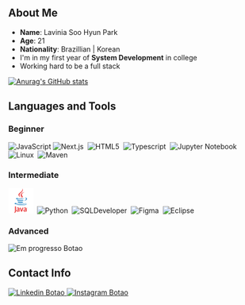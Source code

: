 ## About Me
- **Name**: Lavinia Soo Hyun Park
- **Age**: 21
- **Nationality**: Brazillian | Korean 
- I'm in my first year of **System Development** in college
- Working hard to be a full stack

[![Anurag's GitHub stats](https://github-readme-stats.vercel.app/api?username=laviniapark&show_icons=true&theme=transparent)](https://github.com/laviniapark/github-readme-stats)
## Languages and Tools
### Beginner
<link rel="stylesheet" type='text/css' href="https://cdn.jsdelivr.net/gh/devicons/devicon@latest/devicon.min.css" />
<div>
  <img src="https://cdn.jsdelivr.net/gh/devicons/devicon@latest/icons/javascript/javascript-original.svg" alt="JavaScript" width="50" height="50"/>
  <img src="https://cdn.jsdelivr.net/gh/devicons/devicon@latest/icons/nextjs/nextjs-original.svg" alt="Next.js" width="50" height="50"/>&nbsp;
    <img src="https://cdn.jsdelivr.net/gh/devicons/devicon@latest/icons/html5/html5-original-wordmark.svg" alt="HTML5" width="50" height="50"/>&nbsp;
  <img src="https://cdn.jsdelivr.net/gh/devicons/devicon@latest/icons/typescript/typescript-original.svg" alt="Typescript" width="50" height="50"/>&nbsp;
    <img src="https://cdn.jsdelivr.net/gh/devicons/devicon@latest/icons/jupyter/jupyter-original-wordmark.svg" alt="Jupyter Notebook" width="50" height="50"/>&nbsp;
    <img src="https://cdn.jsdelivr.net/gh/devicons/devicon@latest/icons/linux/linux-original.svg" alt="Linux" width="50" height="50"/>&nbsp;
    <img src="https://cdn.jsdelivr.net/gh/devicons/devicon@latest/icons/maven/maven-original.svg" alt="Maven" width="50" height="50"/>&nbsp;
</div>

### Intermediate
<div>
  <img src="https://github.com/devicons/devicon/blob/master/icons/java/java-original-wordmark.svg" alt="Java" width="50" height="50"/>&nbsp;
  <img src="https://cdn.jsdelivr.net/gh/devicons/devicon@latest/icons/python/python-original.svg" alt="Python" width="50" height="50"/>&nbsp;
  <img src="https://cdn.jsdelivr.net/gh/devicons/devicon@latest/icons/sqldeveloper/sqldeveloper-original.svg" alt="SQLDeveloper" width="50" height="50"/>&nbsp;
  <img src="https://cdn.jsdelivr.net/gh/devicons/devicon@latest/icons/figma/figma-original.svg" alt="Figma" width="50" height="50"/>&nbsp;
  <img src="https://cdn.jsdelivr.net/gh/devicons/devicon@latest/icons/eclipse/eclipse-original.svg" alt="Eclipse" width="50" height="50"/>&nbsp;
</div>

### Advanced
<img src="https://img.shields.io/badge/in_progress-gray?style=for-the-badge" alt="Em progresso Botao">

## Contact Info
<div>
  <a href="www.linkedin.com/in/lavinia-park-l01122003">
    <img src="https://img.shields.io/badge/LinkedIn-blue?logo=linkedin&logoColor=white&style=for-the-badge" alt="Linkedin Botao">
  </a>
  <a href="https://www.instagram.com/laviniapark.jpg/">
    <img src="https://img.shields.io/badge/instagram-ce42f5?logo=instagram&style=for-the-badge" alt="Instagram Botao">
  </a>
</div>
